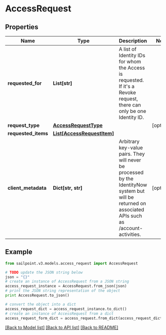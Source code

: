 # AccessRequest


## Properties
Name | Type | Description | Notes
------------ | ------------- | ------------- | -------------
**requested_for** | **List[str]** | A list of Identity IDs for whom the Access is requested. If it&#39;s a Revoke request, there can only be one Identity ID. | 
**request_type** | [**AccessRequestType**](AccessRequestType.md) |  | [optional] 
**requested_items** | [**List[AccessRequestItem]**](AccessRequestItem.md) |  | 
**client_metadata** | **Dict[str, str]** | Arbitrary key-value pairs. They will never be processed by the IdentityNow system but will be returned on associated APIs such as /account-activities. | [optional] 

## Example

```python
from sailpoint.v3.models.access_request import AccessRequest

# TODO update the JSON string below
json = "{}"
# create an instance of AccessRequest from a JSON string
access_request_instance = AccessRequest.from_json(json)
# print the JSON string representation of the object
print AccessRequest.to_json()

# convert the object into a dict
access_request_dict = access_request_instance.to_dict()
# create an instance of AccessRequest from a dict
access_request_form_dict = access_request.from_dict(access_request_dict)
```
[[Back to Model list]](../README.md#documentation-for-models) [[Back to API list]](../README.md#documentation-for-api-endpoints) [[Back to README]](../README.md)


